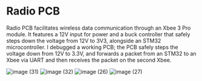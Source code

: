 # Radio PCB

Radio PCB facilitates wireless data communication through an Xbee 3 Pro module. It features a 12V input for power and a buck controller that safely steps down the voltage from 12V to 3V3, alongside an STM32 microcontroller. I debugged a working PCB; the PCB safely steps the voltage down from 12V to 3.3V, and forwards a packet from an STM32 to an Xbee via UART and then receives the packet on the second Xbee. 

![image (31)](https://github.com/laurendjones/portfolio/assets/61713371/a6a0dc49-4664-408f-b651-6fd0e57377b3)
![image (32)](https://github.com/laurendjones/portfolio/assets/61713371/bab65ef2-8b48-4116-8e88-c7c20fd076ed)
![image (26)](https://github.com/laurendjones/portfolio/assets/61713371/d6dec61b-4196-4516-93d3-641a377538ce)
![image (27)](https://github.com/laurendjones/portfolio/assets/61713371/268ea98a-c1d1-4214-a09b-62006289616c)
